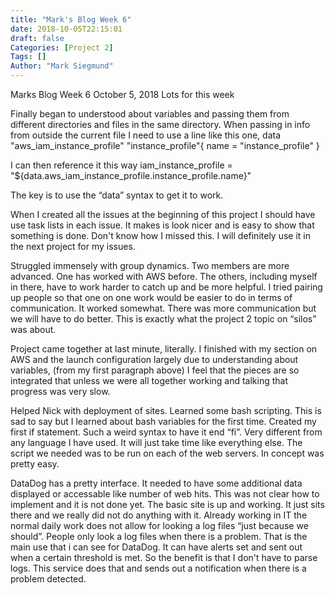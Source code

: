 ```yaml
---
title: "Mark's Blog Week 6"
date: 2018-10-05T22:15:01
draft: false
Categories: [Project 2]
Tags: []
Author: "Mark Siegmund"
---
```


Marks Blog Week 6								October 5, 2018
Lots for this week

Finally began to understood about variables and passing them from different directories and files in the same directory.  When passing in info from outside the current file I need to use a  line like this one,
data "aws_iam_instance_profile" "instance_profile"{
    name = "instance_profile"
}

I can then reference it this way
iam_instance_profile = "${data.aws_iam_instance_profile.instance_profile.name}"

The key is to use the “data” syntax to get it to work.

When I created all the issues at the beginning of this project I should have use task lists in each issue.  It makes is look nicer and is easy to show that something is done.  Don't know how I missed this.  I will definitely use it in the next project for my issues.

Struggled immensely with group dynamics.  Two members are more advanced.  One has worked with AWS before.  The others, including myself in there,  have to work harder to catch up and be more helpful.  I tried pairing up people so that one on one work would be easier to do in terms of communication.  It worked somewhat.  There was more communication but we will have to do better.  This is exactly what the project 2 topic on “silos” was about.  

Project came together at last minute, literally.  I finished with my section on AWS and the launch configuration largely due to understanding about variables, (from my first paragraph above)  I feel that the pieces are so integrated that unless we were all together working and talking that progress was very slow.

Helped Nick with deployment of sites.  Learned some bash scripting.  This is sad to say but I learned about bash variables for the first time.  Created my first if statement.  Such a weird syntax to have it end “fi”.  Very different from any language I have used.  It will just take time like everything else.  The script we needed was to be run on each of the web servers.   In concept was pretty easy.   

DataDog has a pretty interface.  It needed to have some additional data displayed or accessable like number of web hits.  This was not clear how to implement and it is not done yet.  The basic site is up and working.  It just sits there and we really did not do anything with it.  Already working in IT the normal daily work does not allow for looking a log files “just because we should”.  People only look a log files when there is a problem.  That is the main use that i can see for DataDog.  It can have alerts set and sent out when a certain threshold is met.  So the benefit is that I don't have to parse logs.  This service does that and sends out a notification when there is a problem detected.
